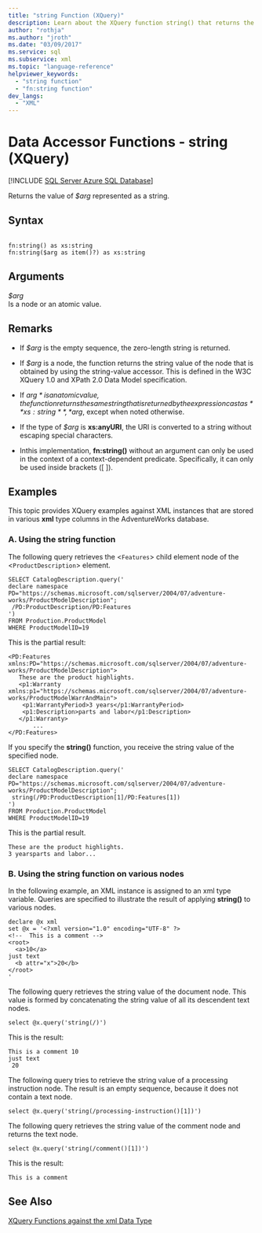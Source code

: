 ```yaml
---
title: "string Function (XQuery)"
description: Learn about the XQuery function string() that returns the value of its argument represented as a string.
author: "rothja"
ms.author: "jroth"
ms.date: "03/09/2017"
ms.service: sql
ms.subservice: xml
ms.topic: "language-reference"
helpviewer_keywords:
  - "string function"
  - "fn:string function"
dev_langs:
  - "XML"
---
```

# Data Accessor Functions - string (XQuery)
[!INCLUDE [SQL Server Azure SQL Database](../includes/applies-to-version/sqlserver.md)]

  Returns the value of *$arg* represented as a string.  
  
## Syntax  
  
```  
  
fn:string() as xs:string  
fn:string($arg as item()?) as xs:string  
```  
  
## Arguments  
 *$arg*  
 Is a node or an atomic value.  
  
## Remarks  
  
-   If *$arg* is the empty sequence, the zero-length string is returned.  
  
-   If *$arg* is a node, the function returns the string value of the node that is obtained by using the string-value accessor. This is defined in the W3C XQuery 1.0 and XPath 2.0 Data Model specification.  
  
-   If *$arg* is an atomic value, the function returns the same string that is returned by the expression cast as **xs:string**, *$arg*, except when noted otherwise.  
  
-   If the type of *$arg* is **xs:anyURI**, the URI is converted to a string without escaping special characters.  
  
-   Inthis implementation, **fn:string()** without an argument can only be used in the context of a context-dependent predicate. Specifically, it can only be used inside brackets ([ ]).  
  
## Examples  
 This topic provides XQuery examples against XML instances that are stored in various **xml** type columns in the AdventureWorks database.  
  
### A. Using the string function  
 The following query retrieves the <`Features`> child element node of the <`ProductDescription`> element.  
  
```  
SELECT CatalogDescription.query('  
declare namespace PD="https://schemas.microsoft.com/sqlserver/2004/07/adventure-works/ProductModelDescription";  
 /PD:ProductDescription/PD:Features  
')  
FROM Production.ProductModel  
WHERE ProductModelID=19  
```  
  
 This is the partial result:  
  
```  
<PD:Features xmlns:PD="https://schemas.microsoft.com/sqlserver/2004/07/adventure-works/ProductModelDescription">  
   These are the product highlights.   
   <p1:Warranty xmlns:p1="https://schemas.microsoft.com/sqlserver/2004/07/adventure-works/ProductModelWarrAndMain">  
    <p1:WarrantyPeriod>3 years</p1:WarrantyPeriod>  
    <p1:Description>parts and labor</p1:Description>  
   </p1:Warranty>  
       ...  
</PD:Features>  
```  
  
 If you specify the **string()** function, you receive the string value of the specified node.  
  
```  
SELECT CatalogDescription.query('  
declare namespace PD="https://schemas.microsoft.com/sqlserver/2004/07/adventure-works/ProductModelDescription";  
 string(/PD:ProductDescription[1]/PD:Features[1])  
')  
FROM Production.ProductModel  
WHERE ProductModelID=19  
```  
  
 This is the partial result.  
  
```  
These are the product highlights.   
3 yearsparts and labor...    
```  
  
### B. Using the string function on various nodes  
 In the following example, an XML instance is assigned to an xml type variable. Queries are specified to illustrate the result of applying **string()** to various nodes.  
  
```  
declare @x xml  
set @x = '<?xml version="1.0" encoding="UTF-8" ?>  
<!--  This is a comment -->  
<root>  
  <a>10</a>  
just text  
  <b attr="x">20</b>  
</root>  
'  
```  
  
 The following query retrieves the string value of the document node. This value is formed by concatenating the string value of all its descendent text nodes.  
  
```  
select @x.query('string(/)')  
```  
  
 This is the result:  
  
```  
This is a comment 10  
just text  
 20  
```  
  
 The following query tries to retrieve the string value of a processing instruction node. The result is an empty sequence, because it does not contain a text node.  
  
```  
select @x.query('string(/processing-instruction()[1])')  
```  
  
 The following query retrieves the string value of the comment node and returns the text node.  
  
```  
select @x.query('string(/comment()[1])')  
```  
  
 This is the result:  
  
```  
This is a comment   
```  
  
## See Also  
 [XQuery Functions against the xml Data Type](../xquery/xquery-functions-against-the-xml-data-type.md)  
  
  
